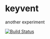 # keyvent

another experiment

[![Build Status](https://travis-ci.org/rodolfodpk/keyevent.svg?branch=master)](https://travis-ci.org/rodolfodpk/keyevent)


